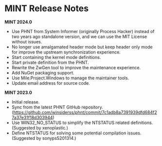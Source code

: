 ﻿# MINT Release Notes

**MINT 2024.0**

- Use PHNT from System Informer (originally Process Hacker) instead of two years
  ago standalone version, and we can use the MIT License without issues.
- No longer use amalgamated header mode but keep header only mode for improve 
  the upstream synchronization experience.
- Start containing the kernel mode definitions.
- Start private definition from the PHNT.
- Rewrite the ZwGen tool to improve the maintenance experience.
- Add NuGet packaging support.
- Use Mile.Project.Windows to manage the maintainer tools.
- Update email address for source code.

**MINT 2023.0**

- Initial release.
- Sync from the latest PHNT GitHub repository.
  (https://github.com/winsiderss/phnt/commit/7c1adb8a7391939dfd684f27a37e31f18d303944)
- Use WIN32_NO_STATUS to simplify the NTSTATUS related definitions. (Suggested
  by xenoplastic.)
- Define NTSTATUS for solving some potential compilation issues. (Suggested by
  sonyps5201314.)
